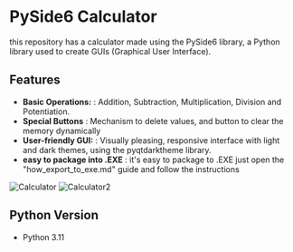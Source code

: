 # PySide6 Calculator

this repository has a calculator made using the PySide6 library, a Python library used to create GUIs (Graphical User Interface).

## Features

- **Basic Operations:** : Addition, Subtraction, Multiplication, Division and Potentiation.
- **Special Buttons** : Mechanism to delete values, and button to clear the memory dynamically
- **User-friendly GUI:** : Visually pleasing, responsive interface with light and dark themes, using the pyqtdarktheme library.
- **easy to package into .EXE** : it's easy to package to .EXE just open the "how_export_to_exe.md" guide and follow the instructions


![Calculator](https://s5.gifyu.com/images/SR4HG.gif)
![Calculator2](https://s5.gifyu.com/images/SR4KK.gif)

## Python Version
- Python 3.11



